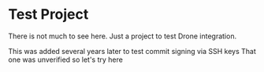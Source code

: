 # Test Project

There is not much to see here. Just a project to test Drone integration.

This was added several years later to test commit signing via SSH keys
That one was unverified so let's try here

